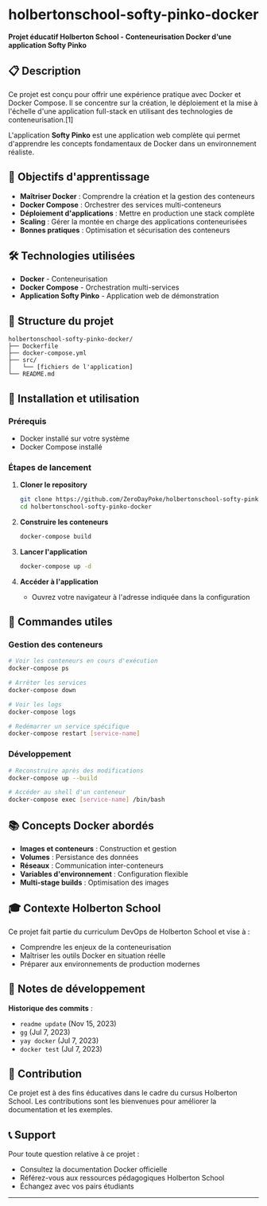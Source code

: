 # holbertonschool-softy-pinko-docker

**Projet éducatif Holberton School - Conteneurisation Docker d'une application Softy Pinko**

## 📋 Description

Ce projet est conçu pour offrir une expérience pratique avec Docker et Docker Compose. Il se concentre sur la création, le déploiement et la mise à l'échelle d'une application full-stack en utilisant des technologies de conteneurisation.[1]

L'application **Softy Pinko** est une application web complète qui permet d'apprendre les concepts fondamentaux de Docker dans un environnement réaliste.

## 🎯 Objectifs d'apprentissage

- **Maîtriser Docker** : Comprendre la création et la gestion des conteneurs
- **Docker Compose** : Orchestrer des services multi-conteneurs
- **Déploiement d'applications** : Mettre en production une stack complète
- **Scaling** : Gérer la montée en charge des applications conteneurisées
- **Bonnes pratiques** : Optimisation et sécurisation des conteneurs

## 🛠️ Technologies utilisées

- **Docker** - Conteneurisation
- **Docker Compose** - Orchestration multi-services
- **Application Softy Pinko** - Application web de démonstration

## 📁 Structure du projet

```
holbertonschool-softy-pinko-docker/
├── Dockerfile
├── docker-compose.yml
├── src/
│   └── [fichiers de l'application]
└── README.md
```

## 🚀 Installation et utilisation

### Prérequis

- Docker installé sur votre système
- Docker Compose installé

### Étapes de lancement

1. **Cloner le repository**
   ```bash
   git clone https://github.com/ZeroDayPoke/holbertonschool-softy-pinko-docker.git
   cd holbertonschool-softy-pinko-docker
   ```

2. **Construire les conteneurs**
   ```bash
   docker-compose build
   ```

3. **Lancer l'application**
   ```bash
   docker-compose up -d
   ```

4. **Accéder à l'application**
   - Ouvrez votre navigateur à l'adresse indiquée dans la configuration

## 🔧 Commandes utiles

### Gestion des conteneurs
```bash
# Voir les conteneurs en cours d'exécution
docker-compose ps

# Arrêter les services
docker-compose down

# Voir les logs
docker-compose logs

# Redémarrer un service spécifique
docker-compose restart [service-name]
```

### Développement
```bash
# Reconstruire après des modifications
docker-compose up --build

# Accéder au shell d'un conteneur
docker-compose exec [service-name] /bin/bash
```

## 📚 Concepts Docker abordés

- **Images et conteneurs** : Construction et gestion
- **Volumes** : Persistance des données
- **Réseaux** : Communication inter-conteneurs
- **Variables d'environnement** : Configuration flexible
- **Multi-stage builds** : Optimisation des images

## 🎓 Contexte Holberton School

Ce projet fait partie du curriculum DevOps de Holberton School et vise à :
- Comprendre les enjeux de la conteneurisation
- Maîtriser les outils Docker en situation réelle
- Préparer aux environnements de production modernes

## 📝 Notes de développement

**Historique des commits** :
- `readme update` (Nov 15, 2023)
- `gg` (Jul 7, 2023)
- `yay docker` (Jul 7, 2023)
- `docker test` (Jul 7, 2023)

## 🤝 Contribution

Ce projet est à des fins éducatives dans le cadre du cursus Holberton School. Les contributions sont les bienvenues pour améliorer la documentation et les exemples.

## 📞 Support

Pour toute question relative à ce projet :
- Consultez la documentation Docker officielle
- Référez-vous aux ressources pédagogiques Holberton School
- Échangez avec vos pairs étudiants

***
